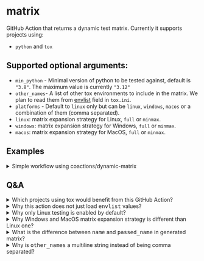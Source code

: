 # matrix

GitHub Action that returns a dynamic test matrix. Currently it supports
projects using:

- `python` and `tox`

## Supported optional arguments:

- `min_python` - Minimal version of python to be tested against, default is `"3.8"`. The maximum value is currently `"3.12"`
- `other_names`- A list of other tox environments to include in the matrix. We
  plan to read them from [envlist](https://tox.wiki/en/latest/config.html#envlist) field in `tox.ini`.
- `platforms` - Default to `linux` only but can be `linux`, `windows`, `macos`
  or a combination of them (comma separated).
- `linux`: matrix expansion strategy for Linux, `full` or `minmax`.
- `windows`: matrix expansion strategy for Windows, `full` or `minmax`.
- `macos`: matrix expansion strategy for MacOS, `full` or `minmax`.

## Examples

<details><summary>Simple workflow using coactions/dynamic-matrix</summary><p>

```yaml
# .github/workflows/tox.yml (your workflow file)
---
jobs:
  pre: # <-- this runs before your real matrix job
    name: pre
    runs-on: ubuntu-22.04
    outputs:
      matrix: ${{ steps.generate_matrix.outputs.matrix }}
    steps:
      - name: Determine matrix
        id: generate_matrix
        uses: coactions/dynamic-matrix@v1
        with:
          other_names: |
            lint
            pkg

  build:
    name: ${{ matrix.name }}
    runs-on: ${{ matrix.os || 'ubuntu-22.04' }}
    needs: pre
    strategy: # thais the magic part, entire matrix comes from pre job!
      matrix: ${{ fromJson(needs.pre.outputs.matrix) }}

    steps: # common steps used to test with tox
      - uses: actions/checkout@main
        with:
          fetch-depth: 0

      - name: Set up python ${{ matrix.python_version }}
        uses: actions/setup-python@v4
        with:
          python-version: ${{ matrix.python_version }}

      - name: Install tox
        run: |
          python -m pip install -U pip
          pip install tox

      - run: tox run -e ${{ matrix.passed_name }}
```

</p></details>

## Q&A

<details><summary>Which projects using tox would benefit from this GitHub Action?</summary><p>

If your tox [envlist](https://tox.wiki/en/latest/config.html#envlist) is simple, like `lint,packaging,py{36,37,38,39}` you are among the best candidates to make use of it as that is the primary usage case it covers. If you use environments combining multiple factors, you will need to specify them in `other_names` argument.

</p></details>

<details><summary>Why this action does not just load <tt>envlist</tt> values?</summary><p>

We plan to add support for this in the future but it might not be
as simple as one would assume. For historical reasons `envlist` do very often already include python versions instead of generic `py` entry or
they are outdated. The repository code is not available at the
time this action runs.

</p></details>

<details><summary>Why only Linux testing is enabled by default?</summary><p>

Linux runners are the fastest ones and many Python projects do not need to support platforms like Windows or macOS. That is why the default platform contains only lines. Still, you can enable all of them by specifying `platforms: linux,windows,macos` in the action arguments.

</p></details>

<details><summary>Why Windows and MacOS matrix expansion strategy is different than Linux one?</summary><p>

The defaults for macOS and Windows are `minmax` while for Linux is `full`. This limit resource usage low while still providing a good level of testing. If your pythons are `py38,py39,py310,py311` unless you specify `windows: full` you will see only two Windows based jobs in the generated matrix: py38 and py311.

</p></details>

<details><summary>What is the difference between <tt>name</tt> and <tt>passed_name</tt> in generated matrix?</summary><p>

`name` is aimed to be the job name displayed in GHA, while `passed_name` is the tox environment name. We did not name it `tox_env` because we plan to add support for other testing frameworks, which might use different
terminology.

</p></details>

<details><summary>Why is <tt>other_names</tt> a multiline string instead of being comma separated?</summary><p>

We wanted to allow users to chain (group) multiple tox environments in a single command like `tox run -e lint,packaging`, and this means that we
needed to allow users to use commas as part of a valid name, without
splitting on it.

</p></details>

